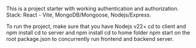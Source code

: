 This is a project starter with working authentication and authorization.
Stack: React - Vite, MongoDB/Mongoose, Nodejs/Express.

To run the project, make sure that you have Nodejs v22+
cd to client and npm install
cd to server and npm install
cd to home folder
npm start on the root package.json to concurrently run frontend and backend server.
